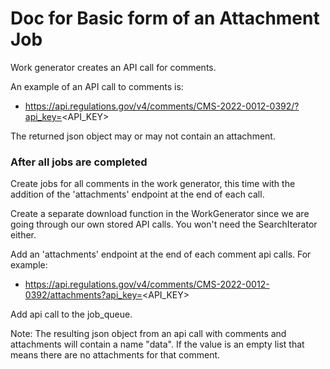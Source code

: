 # Doc for Basic form of an Attachment Job

Work generator creates an API call for comments. 

An example of an API call to comments is:
- https://api.regulations.gov/v4/comments/CMS-2022-0012-0392/?api_key=<API_KEY>

The returned json object may or may not contain an attachment.

### After all jobs are completed

Create jobs for all comments in the work generator, this time with the addition of the 'attachments' endpoint at the end of each call.

Create a separate download function in the WorkGenerator since we are going through our own stored API calls. You won't need the SearchIterator either.

Add an 'attachments' endpoint at the end of each comment api calls.
For example:
- https://api.regulations.gov/v4/comments/CMS-2022-0012-0392/attachments?api_key=<API_KEY>

Add api call to the job_queue.

Note:
The resulting json object from an api call with comments and attachments will contain a name "data".
If the value is an empty list that means there are no attachments for that comment.